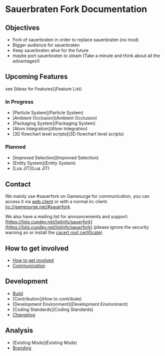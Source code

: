 # Sauerbraten Fork Documentation

## Objectives

* Fork of sauerbraten in order to replace sauerbraten (no mod)
* Bigger audience for sauerbraten
* Keep sauerbraten alive for the future
* maybe port sauerbraten to steam (Take a minute and think about all the advantages!)

## Upcoming Features

see [Ideas for Features](Feature List)

### In Progress

* [Particle System](Particle System)
* [Ambient Occlusion](Ambient Occlusion)
* [Packaging System](Packaging System)
* [Atom Integration](Atom Integration)
* [3D flowchart level scripts](3D flowchart level scripts)

### Planned

* [Improved Selection](Improved Selection)
* [Entity System](Entity System)
* [Lua JIT](Lua JIT)

## Contact

We mainly use #sauerfork on Gamesurge for communication, you
can access it via [web client](http://irc.lc/gamesurge/sauerfork) or with a normal irc client: [irc://gamesurge.net/#sauerfork](irc://gamesurge.net/#sauerfork).

We also have a mailing list for announcements and support:
[https://lists.cupdev.net/listinfo/sauerfork](https://lists.cupdev.net/listinfo/sauerfork) (please ignore the security warning an or install the [cacert root certificate](https://www.cacert.org/index.php?id=3)).

## How to get involved

* [How to get involved](Recruting)
* [Communication](Communication)

## Development

* [Build](Build)
* [Contribution](How to contribute)
* [Development Environment](Development Environment)
* [Coding Standards](Coding Standards)
* [Changelog](Changelog)

## Analysis

* [Existing Mods](Existing Mods)
* [Branding](Branding)
